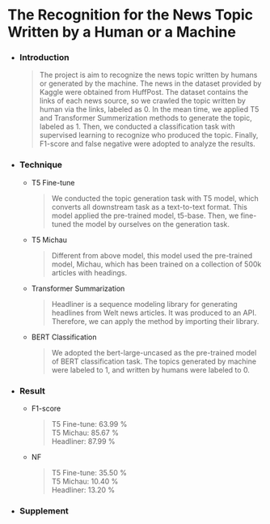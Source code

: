# The Recognition for the News Topic Written by a Human or a Machine

* ### Introduction
  >The project is aim to recognize the news topic written by humans or generated by the machine. The news in the dataset provided by Kaggle were obtained from HuffPost. The dataset contains the links of each news source, so we crawled the topic written by human via the links, labeled as 0. In the mean time, we applied T5 and Transformer Summerization methods to generate the topic, labeled as 1. Then, we conducted a classification task with supervised learning to recognize who produced the topic. Finally, F1-score and false negative were adopted to analyze the results.

* ### Technique
  * T5 Fine-tune
    >We conducted the topic generation task with T5 model, which converts all downstream task as a text-to-text format. This model applied the pre-trained model, t5-base. Then, we fine-tuned the model by ourselves on the generation task.
 
  * T5 Michau
    >Different from above model, this model used the pre-trained model, Michau, which has been trained on a collection of 500k articles with headings.
  
  * Transformer Summarization
    >Headliner is a sequence modeling library for generating headlines from Welt news articles. It was produced to an API. Therefore, we can apply the method by importing their library.
 
  * BERT Classification
    >We adopted the bert-large-uncased as the pre-trained model of BERT classification task. The topics generated by machine were labeled to 1, and written by humans were labeled to 0.

* ### Result
  * F1-score
      >T5 Fine-tune: 63.99 % <br>
      >T5 Michau: 85.67 % <br>
      >Headliner: 87.99 %
  * NF
      >T5 Fine-tune: 35.50 % <br>
      >T5 Michau: 10.40 % <br>
      >Headliner: 13.20 %
    
* ### Supplement
  

